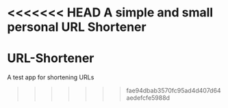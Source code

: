 <<<<<<< HEAD
A simple and small personal URL Shortener
=======
URL-Shortener
=============

A test app for shortening URLs
>>>>>>> fae94dbab3570fc95ad4d407d64aedefcfe5988d
